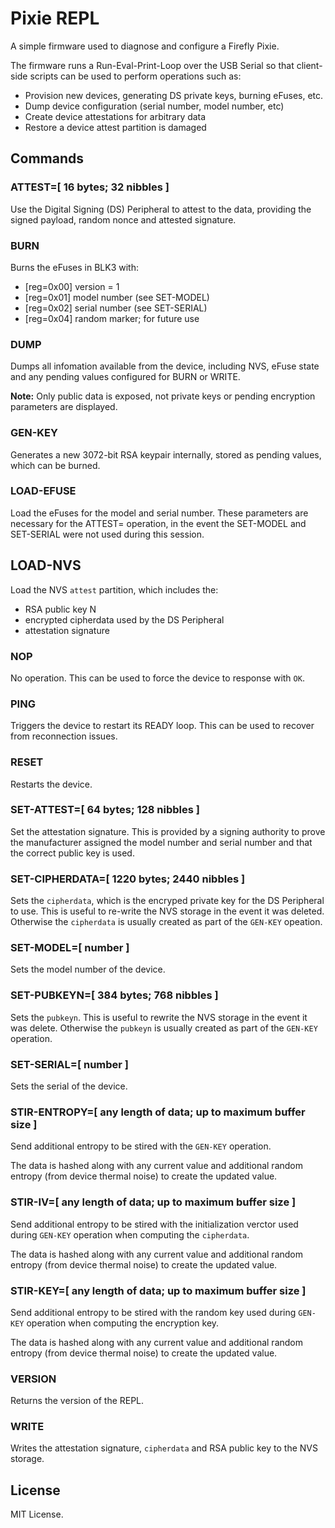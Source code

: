 Pixie REPL
==========

A simple firmware used to diagnose and configure a Firefly Pixie.

The firmware runs a Run-Eval-Print-Loop over the USB Serial so
that client-side scripts can be used to perform operations such as:

- Provision new devices, generating DS private keys, burning eFuses, etc.
- Dump device configuration (serial number, model number, etc)
- Create device attestations for arbitrary data
- Restore a device attest partition is damaged


Commands
--------

### ATTEST=[ 16 bytes; 32 nibbles ]

Use the Digital Signing (DS) Peripheral to attest to the data,
providing the signed payload, random nonce and attested signature.

### BURN

Burns the eFuses in BLK3 with:
  - [reg=0x00] version = 1
  - [reg=0x01] model number  (see SET-MODEL)
  - [reg=0x02] serial number (see SET-SERIAL)
  - [reg=0x04] random marker; for future use

### DUMP

Dumps all infomation available from the device, including NVS,
eFuse state and any pending values configured for BURN or WRITE.

**Note:** Only public data is exposed, not private keys or pending
encryption parameters are displayed.

### GEN-KEY

Generates a new 3072-bit RSA keypair internally, stored as pending
values, which can be burned.

### LOAD-EFUSE

Load the eFuses for the model and serial number. These parameters
are necessary for the ATTEST= operation, in the event the SET-MODEL
and SET-SERIAL were not used during this session.

## LOAD-NVS

Load the NVS `attest` partition, which includes the:

- RSA public key N
- encrypted cipherdata used by the DS Peripheral
- attestation signature

### NOP

No operation. This can be used to force the device to response with `OK`.

### PING

Triggers the device to restart its READY loop. This can be used to recover
from reconnection issues.

### RESET

Restarts the device.

### SET-ATTEST=[ 64 bytes; 128 nibbles ]

Set the attestation signature. This is provided by a signing authority
to prove the manufacturer assigned the model number and serial number
and that the correct public key is used.

### SET-CIPHERDATA=[ 1220 bytes; 2440 nibbles ]

Sets the `cipherdata`, which is the encryped private key for the DS
Peripheral to use. This is useful to re-write the NVS storage in the
event it was deleted. Otherwise the `cipherdata` is usually created
as part of the `GEN-KEY` opeation.

### SET-MODEL=[ number ]

Sets the model number of the device.

### SET-PUBKEYN=[ 384 bytes; 768 nibbles ]

Sets the `pubkeyn`. This is useful to rewrite the NVS storage in the
event it was delete. Otherwise the `pubkeyn` is usually created as
part of the `GEN-KEY` operation.

### SET-SERIAL=[ number ]

Sets the serial of the device.

### STIR-ENTROPY=[ any length of data; up to maximum buffer size ]

Send additional entropy to be stired with the `GEN-KEY` operation.

The data is hashed along with any current value and additional
random entropy (from device thermal noise) to create the updated
value.

### STIR-IV=[ any length of data; up to maximum buffer size ]

Send additional entropy to be stired with the initialization verctor
used during `GEN-KEY` operation when computing the `cipherdata`.

The data is hashed along with any current value and additional
random entropy (from device thermal noise) to create the updated
value.

### STIR-KEY=[ any length of data; up to maximum buffer size ]

Send additional entropy to be stired with the random key used
during `GEN-KEY` operation when computing the encryption key.

The data is hashed along with any current value and additional
random entropy (from device thermal noise) to create the updated
value.

### VERSION

Returns the version of the REPL.

### WRITE

Writes the attestation signature, `cipherdata` and RSA public key
to the NVS storage.


License
-------

MIT License.

